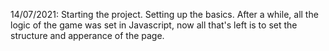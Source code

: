 14/07/2021: Starting the project. Setting up the basics. After a while, all the logic of the game was set in Javascript, now all that's left is to set the structure and apperance of the page. 